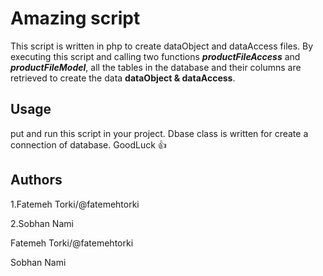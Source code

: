 # Amazing script 

This script is written in php to create dataObject and dataAccess files.
By executing this script and calling two functions ***productFileAccess*** and ***productFileModel***, all the tables in the database and their columns are retrieved to create the data __dataObject & dataAccess__.


## Usage

put and run  this script in your project.
Dbase class is written for create a connection of database.
GoodLuck :+1:



## Authors 
 1.Fatemeh Torki/@fatemehtorki 
 
2.Sobhan Nami
  
Fatemeh Torki/@fatemehtorki 
 
Sobhan Nami
    
